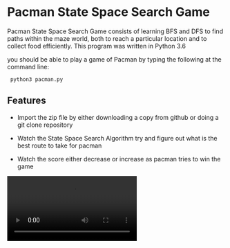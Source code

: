 # Pacman State Space Search Game

Pacman State Space Search Game consists of learning BFS and DFS to find paths within the maze world, both to reach a particular location and to collect food efficiently. This program was written in Python 3.6 

you should be able to play a game of Pacman by typing the following at the command line:

     python3 pacman.py

## Features

- Import the zip file by either downloading a copy from github or doing a git clone repository

- Watch the State Space Search Algorithm try and figure out what is the best route to take for pacman

- Watch the score either decrease or increase as pacman tries to win the game


![][pacman_game]




[pacman_game]: pacman.mov